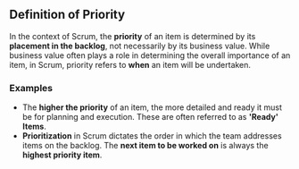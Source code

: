 ## Definition of Priority

In the context of Scrum, the **priority** of an item is determined by its **placement in the backlog**, not necessarily by its business value. While business value often plays a role in determining the overall importance of an item, in Scrum, priority refers to **when** an item will be undertaken.

### Examples
- The **higher the priority** of an item, the more detailed and ready it must be for planning and execution. These are often referred to as **'Ready' Items**.
- **Prioritization** in Scrum dictates the order in which the team addresses items on the backlog. The **next item to be worked on** is always the **highest priority item**.
